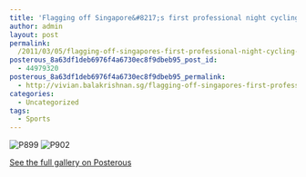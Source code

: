 ```yaml
---
title: 'Flagging off Singapore&#8217;s first professional night cycling race &#8211;  OCBC Cycle Singapore 2011 Professional Criterium'
author: admin
layout: post
permalink:
  /2011/03/05/flagging-off-singapores-first-professional-night-cycling-race-ocbc-cycle-singapore-2011-professional-criterium/
posterous_8a63df1deb6976f4a6730ec8f9dbeb95_post_id:
  - 44979320
posterous_8a63df1deb6976f4a6730ec8f9dbeb95_permalink:
  - http://vivian.balakrishnan.sg/flagging-off-singapores-first-professional-ni
categories:
  - Uncategorized
tags:
  - Sports
---
```

<p><img src="http://vivian.balakrishnan.sg/wp-content/uploads/2011/03/p899.jpg.scaled1000-300x223.jpg" alt="P899" />
<img src="http://vivian.balakrishnan.sg/wp-content/uploads/2011/03/p902.jpg.scaled1000-300x223.jpg" alt="P902" /></p>

<p><a href="http://vivian.balakrishnan.sg/flagging-off-singapores-first-professional-ni">See the full gallery on Posterous</a></p>
